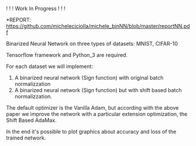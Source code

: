 ! ! !  Work In Progress ! ! !  

*REPORT: https://github.com/micheleciciolla/michele_binNN/blob/master/reportNN.pdf

Binarized Neural Network on three types of datasets: MNIST, CIFAR-10

Tensorflow framework and Python_3 are required.

For each dataset we will implement: 
  1) A binarized neural network (Sign function) with original batch normalizzation 
  2) A binarized neural network (Sign function) but with shift based batch normalizzation.

The default optimizer is the Vanilla Adam, but according with the above paper we improve the network with a particular extension optimization, the Shift Based AdaMax. 

In the end it's possible to plot graphics about accuracy and loss of the trained network.

